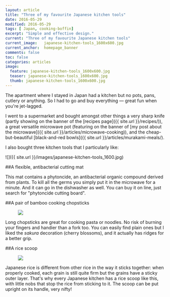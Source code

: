 ```yaml
---
layout: article
title: "Three of my favourite Japanese kitchen tools"
date: 2016-05-29
modified: 2016-05-29
tags: [ Japan, cooking-boffin]
excerpt: "Simple and effective design."
current: "Three of my favourite Japanese kitchen tools"
current_image:   japanese-kitchen-tools_1600x600.jpg
current_anchor:  homepage_banner
comments: false
toc: false
categories: articles
image:
  feature: japanese-kitchen-tools_1600x600.jpg
  teaser: japanese-kitchen-tools_1600x600.jpg
  thumb: japanese-kitchen-tools_1600x600.jpg
---
```

The apartment where I stayed in Japan had a kitchen but no pots, pans, cutlery or anything. So I had to go and buy everything &mdash; great fun when you're jet-lagged.

I went to a supermarket and bought amongst other things a very sharp knife (partly showing on the banner of the [recipes page]({{ site.url }}/recipes/)), a great versatile microwave pot (featuring on the banner of [my post about the microwave]({{ site.url }}/articles/microwave-cooking)), and the cheap-but-beautiful [black-and-red bowls]({{ site.url }}/articles/murakami-meals/).

I also bought three kitchen tools that I particularly like:

![]({{ site.url }}/images/japanese-kitchen-tools_1600.jpg)

##A flexible, antibacterial cutting mat

This mat contains a phytoncide, an antibacterial organic compound derived from plants. To kill all the germs you simply put it in the microwave for a minute. And it can go in the dishwasher as well. You can buy it on line, just search for "phytoncide cutting board".

##A pair of bamboo cooking chopsticks

<figure class="half">
<img src="{{ site.url }}/images/long-chopsticks-detail_800.jpg">
</figure>

Long chopsticks are great for cooking pasta or noodles. No risk of burning your fingers and handier than a fork too. You can easily find plain ones but I liked the _sakura_ decoration (cherry blossoms), and it actually has ridges for a better grip.

##A rice scoop

<figure class="half">
<img src="{{ site.url }}/images/rice-scoop_800.jpg">
</figure>

Japanese rice is different from other rice in the way it sticks together: when properly cooked, each grain is still quite firm but the grains have a sticky outer layer. That's why every Japanese kitchen has a rice scoop like this, with little nobs that stop the rice from sticking to it. The scoop can be put upright on its handle, very nifty!
